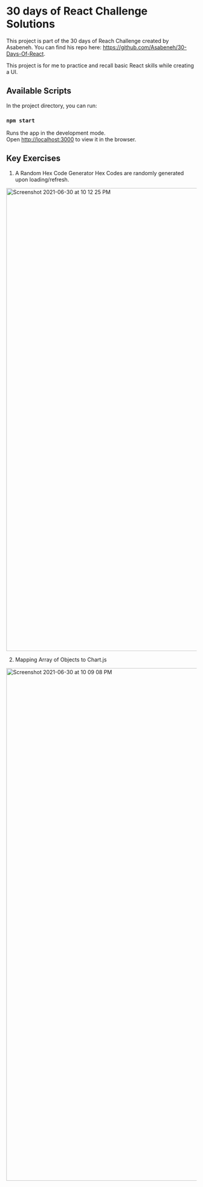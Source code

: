 # 30 days of React Challenge Solutions

This project is part of the 30 days of Reach Challenge created by Asabeneh.
You can find his repo here: https://github.com/Asabeneh/30-Days-Of-React.

This project is for me to practice and recall basic React skills while creating a UI.

## Available Scripts

In the project directory, you can run:

### `npm start`

Runs the app in the development mode.\
Open [http://localhost:3000](http://localhost:3000) to view it in the browser.

## Key Exercises

1. A Random Hex Code Generator
Hex Codes are randomly generated upon loading/refresh. 

<img width="1222" alt="Screenshot 2021-06-30 at 10 12 25 PM" src="https://user-images.githubusercontent.com/60170717/123975949-55cfeb00-d9f0-11eb-8dc6-440edfe85f96.png">

2. Mapping Array of Objects to Chart.js

<img width="1353" alt="Screenshot 2021-06-30 at 10 09 08 PM" src="https://user-images.githubusercontent.com/60170717/123975696-1dc8a800-d9f0-11eb-86f6-a271e4cedeae.png">
